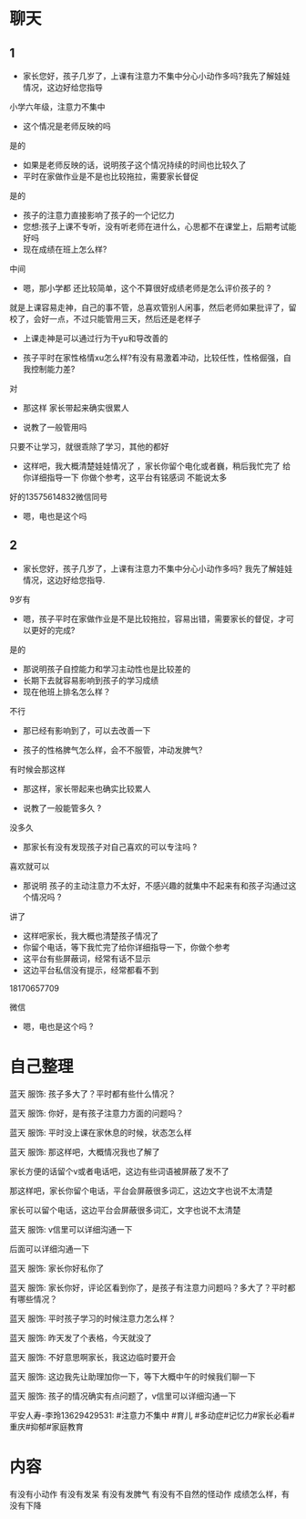 # 聊天

## 1

- 家长您好，孩子几岁了，上课有注意力不集中分心小动作多吗?我先了解娃娃情况，这边好给您指导

小学六年级，注意力不集中

- 这个情况是老师反映的吗

是的

- 如果是老师反映的话，说明孩子这个情况持续的时间也比较久了
- 平时在家做作业是不是也比较拖拉，需要家长督促

是的

- 孩子的注意力直接影响了孩子的一个记忆力
- 您想:孩子上课不专听，没有听老师在进什么，心思都不在课堂上，后期考试能好吗
- 现在成绩在班上怎么样?

中间

- 嗯，那小学都 还比较简单，这个不算很好成绩老师是怎么评价孩子的 ?

就是上课容易走神，自己的事不管，总喜欢管别人闲事，然后老师如果批评了，留校了，会好一点，不过只能管用三天，然后还是老样子

- 上课走神是可以通过行为干yu和导改善的

- 孩子平时在家性格情xu怎么样?有没有易激着冲动，比较任性，性格倔强，自我控制能力差?

对

- 那这样 家长带起来确实很累人

- 说教了一般管用吗

只要不让学习，就很乖除了学习，其他的都好

- 这样吧，我大概清楚娃娃情况了 ，家长你留个电化或者巍，稍后我忙完了 给你详细指导一下 你做个参考，这平台有铭感词 不能说太多

好的13575614832微信同号

- 嗯，电也是这个吗



## 2

- 家长您好，孩子几岁了，上课有注意力不集中分心小动作多吗? 我先了解娃娃情况，这边好给您指导.

9岁有

- 嗯，孩子平时在家做作业是不是比较拖拉，容易出错，需要家长的督促，才可以更好的完成?

是的

- 那说明孩子自控能力和学习主动性也是比较差的
- 长期下去就容易影响到孩子的学习成绩
- 现在他班上排名怎么样？

不行

- 那已经有影响到了，可以去改善一下

- 孩子的性格脾气怎么样，会不不服管，冲动发脾气?

有时候会那这样 

- 那这样，家长带起来也确实比较累人

- 说教了一般能管多久 ?

没多久

- 那家长有没有发现孩子对自己喜欢的可以专注吗 ?

喜欢就可以

- 那说明 孩子的主动注意力不太好，不感兴趣的就集中不起来有和孩子沟通过这个情况吗 ?

讲了

- 这样吧家长，我大概也清楚孩子情况了
- 你留个电话，等下我忙完了给你详细指导一下，你做个参考
- 这平台有些屏蔽词，经常有话不显示
- 这边平台私信没有提示，经常都看不到

18170657709

微信

- 嗯，电也是这个吗 ?



# 自己整理

蓝天 服饰:
孩子多大了？平时都有些什么情况？

蓝天 服饰:
你好，是有孩子注意力方面的问题吗？

蓝天 服饰:
平时没上课在家休息的时候，状态怎么样

蓝天 服饰:
那这样吧，大概情况我也了解了

家长方便的话留个v或者电话吧，这边有些词语被屏蔽了发不了

那这样吧，家长你留个电话，平台会屏蔽很多词汇，这边文字也说不太清楚

家长可以留个电话，这边平台会屏蔽很多词汇，文字也说不太清楚

蓝天 服饰:
v信里可以详细沟通一下

后面可以详细沟通一下

蓝天 服饰:
家长你好私你了

蓝天 服饰:
家长你好，评论区看到你了，是孩子有注意力问题吗？多大了？平时都有哪些情况？

蓝天 服饰:
平时孩子学习的时候注意力怎么样？

蓝天 服饰:
昨天发了个表格，今天就没了

蓝天 服饰:
不好意思啊家长，我这边临时要开会

蓝天 服饰:
这边我先让助理加你一下，等下大概中午的时候我们聊一下

蓝天 服饰:
孩子的情况确实有点问题了，v信里可以详细沟通一下

平安人寿-李玲13629429531:
#注意力不集中 #育儿 #多动症#记忆力#家长必看#重庆#抑郁#家庭教育

# 内容

有没有小动作
有没有发呆
有没有发脾气
有没有不自然的怪动作
成绩怎么样，有没有下降